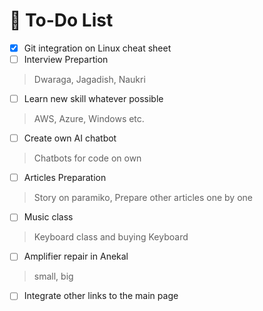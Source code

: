 # 📝 To-Do List

- [x] Git integration on Linux cheat sheet
- [ ] Interview Prepartion
> Dwaraga, Jagadish, Naukri
- [ ] Learn new skill whatever possible
> AWS, Azure, Windows etc.
- [ ] Create own AI chatbot
> Chatbots for code on own
- [ ] Articles Preparation
> Story on paramiko, Prepare other articles one by one
- [ ] Music class
> Keyboard class and buying Keyboard
- [ ] Amplifier repair in Anekal
> small, big
- [ ] Integrate other links to the main page
